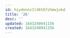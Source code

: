 ```yaml
---
id: hiydonnz1l46t6fshmwjukd
title: '26'
desc: ''
updated: 1643240941156
created: 1643240941156
---
```


